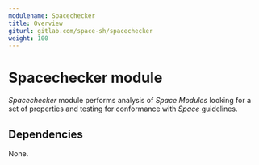 ```yaml
---
modulename: Spacechecker
title: Overview
giturl: gitlab.com/space-sh/spacechecker
weight: 100
---
```

# Spacechecker module

_Spacechecker_ module performs analysis of _Space Modules_ looking for a set of properties and testing for conformance with _Space_ guidelines.


## Dependencies

None.

